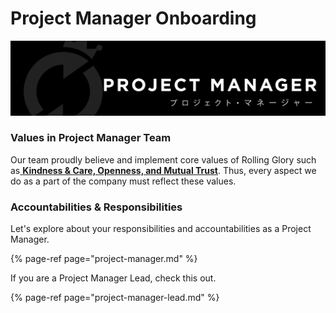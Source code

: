 # Project Manager Onboarding

![Welcome to Project Manager Team! Wohooo](../../.gitbook/assets/masterdesign-77.png)

### Values in Project Manager Team

Our team proudly believe and implement core values of Rolling Glory such as[ **Kindness & Care, Openness, and Mutual Trust**](https://shrine.rollingglory.com/rolling-glory/values). Thus, every aspect we do as a part of the company must reflect these values. 

### Accountabilities & Responsibilities

Let's explore about your responsibilities and accountabilities as a Project Manager.

{% page-ref page="project-manager.md" %}

If you are a Project Manager Lead, check this out.

{% page-ref page="project-manager-lead.md" %}



